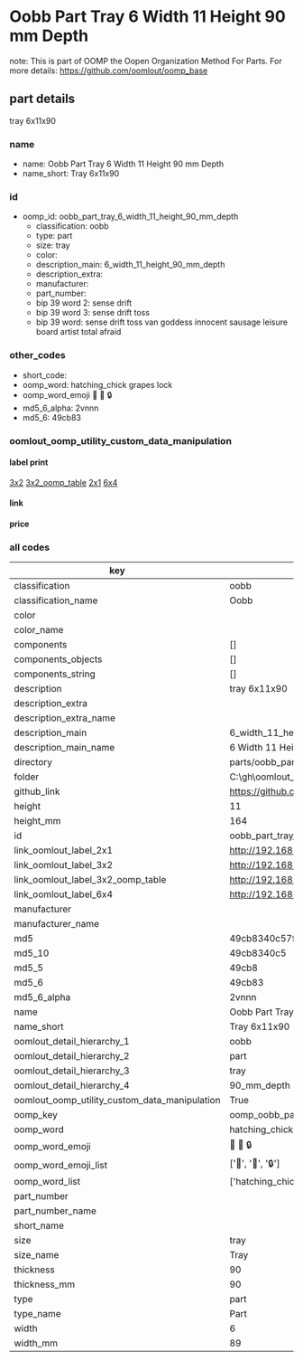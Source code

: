 # Oobb Part Tray 6 Width 11 Height 90 mm Depth  

note: This is part of OOMP the Oopen Organization Method For Parts. For more details: https://github.com/oomlout/oomp_base

##  part details
  



tray 6x11x90



### name
* name: Oobb Part Tray 6 Width 11 Height 90 mm Depth
* name_short: Tray 6x11x90 
### id
* oomp_id: oobb_part_tray_6_width_11_height_90_mm_depth
  * classification: oobb
  * type: part
  * size: tray
  * color: 
  * description_main: 6_width_11_height_90_mm_depth
  * description_extra: 
  * manufacturer: 
  * part_number: 
  * bip 39 word 2: sense drift
  * bip 39 word 3: sense drift toss
  * bip 39 word: sense drift toss van goddess innocent sausage leisure board artist total afraid

### other_codes
* short_code: 
* oomp_word: hatching_chick grapes lock
* oomp_word_emoji :hatching_chick: :grapes: :lock:
* md5_6_alpha: 2vnnn
* md5_6: 49cb83






### oomlout_oomp_utility_custom_data_manipulation
#### label print
[3x2](http://192.168.1.245:1112/?label=oomp%202vnnn)
[3x2_oomp_table](http://192.168.1.108:1112/?label=oomp%202vnnn)
[2x1](http://192.168.1.242:1112/?label=oomp%202vnnn)
[6x4](http://192.168.1.55:1112/?label=oomp%202vnnn)    

#### link

                              

#### price







### all codes 
| key | value |  
| --- | --- |  
| classification | oobb |  
| classification_name | Oobb |  
| color |  |  
| color_name |  |  
| components | [] |  
| components_objects | [] |  
| components_string | [] |  
| description | tray 6x11x90 |  
| description_extra |  |  
| description_extra_name |  |  
| description_main | 6_width_11_height_90_mm_depth |  
| description_main_name | 6 Width 11 Height 90 mm Depth |  
| directory | parts/oobb_part_tray_6_width_11_height_90_mm_depth |  
| folder | C:\gh\oomlout_oobb_version_4_generated_parts\parts\oobb_part_tray_6_width_11_height_90_mm_depth |  
| github_link | https://github.com/oomlout/oomlout_oomp_part_src/tree/main/parts/oobb_part_tray_6_width_11_height_90_mm_depth |  
| height | 11 |  
| height_mm | 164 |  
| id | oobb_part_tray_6_width_11_height_90_mm_depth |  
| link_oomlout_label_2x1 | http://192.168.1.242:1112/?label=oomp%202vnnn |  
| link_oomlout_label_3x2 | http://192.168.1.245:1112/?label=oomp%202vnnn |  
| link_oomlout_label_3x2_oomp_table | http://192.168.1.108:1112/?label=oomp%202vnnn |  
| link_oomlout_label_6x4 | http://192.168.1.55:1112/?label=oomp%202vnnn |  
| manufacturer |  |  
| manufacturer_name |  |  
| md5 | 49cb8340c57fb7f5d2321f13cb50b61e |  
| md5_10 | 49cb8340c5 |  
| md5_5 | 49cb8 |  
| md5_6 | 49cb83 |  
| md5_6_alpha | 2vnnn |  
| name | Oobb Part Tray 6 Width 11 Height 90 mm Depth |  
| name_short | Tray 6x11x90  |  
| oomlout_detail_hierarchy_1 | oobb |  
| oomlout_detail_hierarchy_2 | part |  
| oomlout_detail_hierarchy_3 | tray |  
| oomlout_detail_hierarchy_4 | 90_mm_depth |  
| oomlout_oomp_utility_custom_data_manipulation | True |  
| oomp_key | oomp_oobb_part_tray_6_width_11_height_90_mm_depth |  
| oomp_word | hatching_chick grapes lock |  
| oomp_word_emoji | :hatching_chick: :grapes: :lock: |  
| oomp_word_emoji_list | [':hatching_chick:', ':grapes:', ':lock:'] |  
| oomp_word_list | ['hatching_chick', 'grapes', 'lock'] |  
| part_number |  |  
| part_number_name |  |  
| short_name |  |  
| size | tray |  
| size_name | Tray |  
| thickness | 90 |  
| thickness_mm | 90 |  
| type | part |  
| type_name | Part |  
| width | 6 |  
| width_mm | 89 |  
